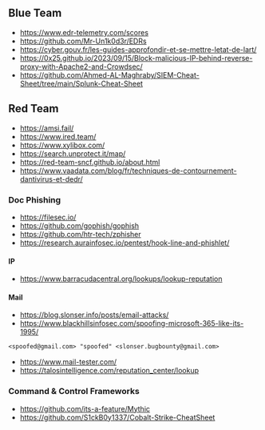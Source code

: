 ## Blue Team

- https://www.edr-telemetry.com/scores
- https://github.com/Mr-Un1k0d3r/EDRs
- https://cyber.gouv.fr/les-guides-approfondir-et-se-mettre-letat-de-lart/
- https://0x25.github.io/2023/09/15/Block-malicious-IP-behind-reverse-proxy-with-Apache2-and-Crowdsec/
- https://github.com/Ahmed-AL-Maghraby/SIEM-Cheat-Sheet/tree/main/Splunk-Cheat-Sheet


## Red Team

- https://amsi.fail/
- https://www.ired.team/
- https://www.xylibox.com/
- https://search.unprotect.it/map/
- https://red-team-sncf.github.io/about.html
- https://www.vaadata.com/blog/fr/techniques-de-contournement-dantivirus-et-dedr/

### Doc Phishing

- https://filesec.io/
- https://github.com/gophish/gophish
- https://github.com/htr-tech/zphisher
- https://research.aurainfosec.io/pentest/hook-line-and-phishlet/

#### IP

- https://www.barracudacentral.org/lookups/lookup-reputation

#### Mail

- https://blog.slonser.info/posts/email-attacks/
- https://www.blackhillsinfosec.com/spoofing-microsoft-365-like-its-1995/

```txt
<spoofed@gmail.com> "spoofed" <slonser.bugbounty@gmail.com>
```

- https://www.mail-tester.com/
- https://talosintelligence.com/reputation_center/lookup

### Command & Control Frameworks

- https://github.com/its-a-feature/Mythic
- https://github.com/S1ckB0y1337/Cobalt-Strike-CheatSheet
